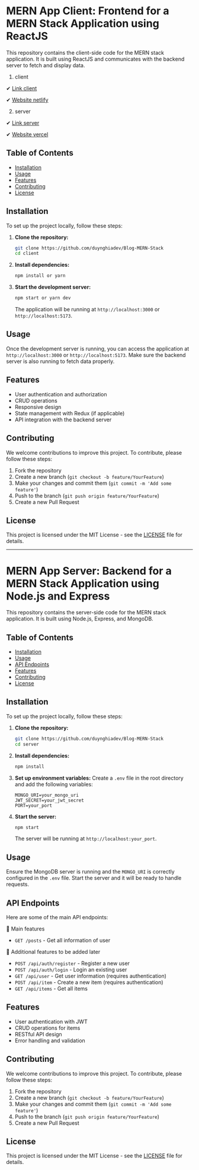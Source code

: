 # MERN App Client: Frontend for a MERN Stack Application using ReactJS

This repository contains the client-side code for the MERN stack application. It is built using ReactJS and communicates with the backend server to fetch and display data.

1. client

✔ [Link client](https://blog-mern-stack-duynghiadev.netlify.app/)

✔ [Website netlify](https://app.netlify.com/sites/blog-mern-stack-duynghiadev/overview)

2. server

✔ [Link server](https://blog-mern-stack-chi.vercel.app/posts)

✔ [Website vercel](https://vercel.com/duynghiadevs-projects/blog-mern-stack)

## Table of Contents

- [Installation](#installation)
- [Usage](#usage)
- [Features](#features)
- [Contributing](#contributing)
- [License](#license)

## Installation

To set up the project locally, follow these steps:

1. **Clone the repository:**

   ```sh
   git clone https://github.com/duynghiadev/Blog-MERN-Stack
   cd client
   ```

2. **Install dependencies:**

   ```sh
   npm install or yarn
   ```

3. **Start the development server:**

   ```sh
   npm start or yarn dev
   ```

   The application will be running at `http://localhost:3000` or `http://localhost:5173`.

## Usage

Once the development server is running, you can access the application at `http://localhost:3000` or `http://localhost:5173`. Make sure the backend server is also running to fetch data properly.

## Features

- User authentication and authorization
- CRUD operations
- Responsive design
- State management with Redux (if applicable)
- API integration with the backend server

## Contributing

We welcome contributions to improve this project. To contribute, please follow these steps:

1. Fork the repository
2. Create a new branch (`git checkout -b feature/YourFeature`)
3. Make your changes and commit them (`git commit -m 'Add some feature'`)
4. Push to the branch (`git push origin feature/YourFeature`)
5. Create a new Pull Request

## License

This project is licensed under the MIT License - see the [LICENSE](LICENSE) file for details.

---

# MERN App Server: Backend for a MERN Stack Application using Node.js and Express

This repository contains the server-side code for the MERN stack application. It is built using Node.js, Express, and MongoDB.

## Table of Contents

- [Installation](#installation)
- [Usage](#usage)
- [API Endpoints](#api-endpoints)
- [Features](#features)
- [Contributing](#contributing)
- [License](#license)

## Installation

To set up the project locally, follow these steps:

1. **Clone the repository:**

   ```sh
   git clone https://github.com/duynghiadev/Blog-MERN-Stack
   cd server
   ```

2. **Install dependencies:**

   ```sh
   npm install
   ```

3. **Set up environment variables:**
   Create a `.env` file in the root directory and add the following variables:

   ```env
   MONGO_URI=your_mongo_uri
   JWT_SECRET=your_jwt_secret
   PORT=your_port
   ```

4. **Start the server:**

   ```sh
   npm start
   ```

   The server will be running at `http://localhost:your_port`.

## Usage

Ensure the MongoDB server is running and the `MONGO_URI` is correctly configured in the `.env` file. Start the server and it will be ready to handle requests.

## API Endpoints

Here are some of the main API endpoints:

🚀 Main features

- `GET /posts` - Get all information of user

🚀 Additional features to be added later

- `POST /api/auth/register` - Register a new user
- `POST /api/auth/login` - Login an existing user
- `GET /api/user` - Get user information (requires authentication)
- `POST /api/item` - Create a new item (requires authentication)
- `GET /api/items` - Get all items

## Features

- User authentication with JWT
- CRUD operations for items
- RESTful API design
- Error handling and validation

## Contributing

We welcome contributions to improve this project. To contribute, please follow these steps:

1. Fork the repository
2. Create a new branch (`git checkout -b feature/YourFeature`)
3. Make your changes and commit them (`git commit -m 'Add some feature'`)
4. Push to the branch (`git push origin feature/YourFeature`)
5. Create a new Pull Request

## License

This project is licensed under the MIT License - see the [LICENSE](LICENSE) file for details.
